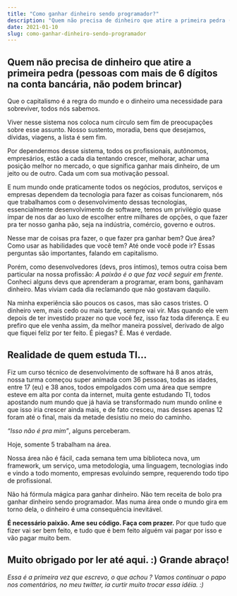 ```yaml
---
title: "Como ganhar dinheiro sendo programador?"
description: "Quem não precisa de dinheiro que atire a primeira pedra (pessoas com mais de 6 dígitos na conta bancária, não podem brincar)"
date: 2021-01-10
slug: como-ganhar-dinheiro-sendo-programador
---
```


## Quem não precisa de dinheiro que atire a primeira pedra (pessoas com mais de 6 dígitos na conta bancária, não podem brincar)

Que o capitalismo é a regra do mundo e o dinheiro uma necessidade para sobreviver, todos nós sabemos.

Viver nesse sistema nos coloca num círculo sem fim de preocupações sobre esse assunto. Nosso sustento, moradia, bens que desejamos, dívidas, viagens, a lista é sem fim.

Por dependermos desse sistema, todos os profissionais, autônomos, empresários, estão a cada dia tentando crescer, melhorar, achar uma posição melhor no mercado, o que significa ganhar mais dinheiro, de um jeito ou de outro. Cada um com sua motivação pessoal.

E num mundo onde praticamente todos os negócios, produtos, serviços e empresas dependem da tecnologia para fazer as coisas funcionarem, nós que trabalhamos com o desenvolvimento dessas tecnologias, essencialmente desenvolvimento de software, temos um privilégio quase ímpar de nos dar ao luxo de escolher entre milhares de opções, o que fazer pra ter nosso ganha pão, seja na indústria, comércio, governo e outros.

Nesse mar de coisas pra fazer, o que fazer pra ganhar bem? Que área? Como usar as habilidades que você tem? Até onde você pode ir? Essas perguntas são importantes, falando em capitalismo.

Porém, como desenvolvedores (devs, pros íntimos), temos outra coisa bem particular na nossa profissão: *A paixão é o que faz você seguir em frente*. Conheci alguns devs que aprenderam a programar, eram bons, ganhavam dinheiro. Mas viviam cada dia reclamando que não gostavam daquilo.

Na minha experiência são poucos os casos, mas são casos tristes. O dinheiro vem, mais cedo ou mais tarde, sempre vai vir. Mas quando ele vem depois de ter investido prazer no que você fez, isso faz toda diferença. E eu prefiro que ele venha assim, da melhor maneira possível, derivado de algo que fiquei feliz por ter feito. É piegas? É. Mas é verdade.

## Realidade de quem estuda TI…

Fiz um curso técnico de desenvolvimento de software há 8 anos atrás, nossa turma começou super animada com 36 pessoas, todas as idades, entre 17 (eu) e 38 anos, todos empolgados com uma área que sempre esteve em alta por conta da internet, muita gente estudando TI, todos apostando num mundo que já havia se transformado num mundo online e que isso iria crescer ainda mais, e de fato cresceu, mas desses apenas 12 foram até o final, mais da metade desistiu no meio do caminho.

*“Isso não é pra mim”*, alguns perceberam.

Hoje, somente 5 trabalham na área.

Nossa área não é fácil, cada semana tem uma biblioteca nova, um framework, um serviço, uma metodologia, uma linguagem, tecnologias indo e vindo a todo momento, empresas evoluindo sempre, requerendo todo tipo de profissional.

Não há fórmula mágica para ganhar dinheiro. Não tem receita de bolo pra ganhar dinheiro sendo programador. Mas numa área onde o mundo gira em torno dela, o dinheiro é uma consequência inevitável.

**É necessário paixão. Ame seu código. Faça com prazer.** Por que tudo que fizer vai ser bem feito, e tudo que é bem feito alguém vai pagar por isso e vão pagar muito bem.

## Muito obrigado por ler até aqui. :) Grande abraço!

*Essa é a primeira vez que escrevo, o que achou ? Vamos continuar o papo nos comentários, no meu twitter, ia curtir muito trocar essa idéia. :)*
```